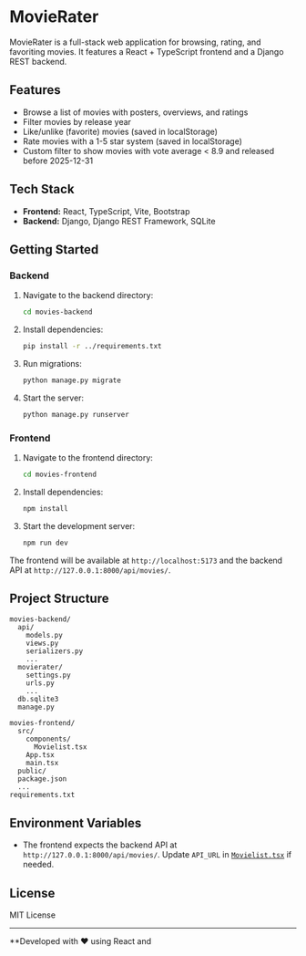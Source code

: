 # MovieRater

MovieRater is a full-stack web application for browsing, rating, and favoriting movies. It features a React + TypeScript frontend and a Django REST backend.

## Features

- Browse a list of movies with posters, overviews, and ratings
- Filter movies by release year
- Like/unlike (favorite) movies (saved in localStorage)
- Rate movies with a 1-5 star system (saved in localStorage)
- Custom filter to show movies with vote average < 8.9 and released before 2025-12-31

## Tech Stack

- **Frontend:** React, TypeScript, Vite, Bootstrap
- **Backend:** Django, Django REST Framework, SQLite

## Getting Started

### Backend

1. Navigate to the backend directory:
   ```sh
   cd movies-backend
   ```
2. Install dependencies:
   ```sh
   pip install -r ../requirements.txt
   ```
3. Run migrations:
   ```sh
   python manage.py migrate
   ```
4. Start the server:
   ```sh
   python manage.py runserver
   ```

### Frontend

1. Navigate to the frontend directory:
   ```sh
   cd movies-frontend
   ```
2. Install dependencies:
   ```sh
   npm install
   ```
3. Start the development server:
   ```sh
   npm run dev
   ```

The frontend will be available at `http://localhost:5173` and the backend API at `http://127.0.0.1:8000/api/movies/`.

## Project Structure

```
movies-backend/
  api/
    models.py
    views.py
    serializers.py
    ...
  movierater/
    settings.py
    urls.py
    ...
  db.sqlite3
  manage.py

movies-frontend/
  src/
    components/
      Movielist.tsx
    App.tsx
    main.tsx
  public/
  package.json
  ...
requirements.txt
```

## Environment Variables

- The frontend expects the backend API at `http://127.0.0.1:8000/api/movies/`. Update `API_URL` in [`Movielist.tsx`](movies-frontend/src/components/Movielist.tsx) if needed.

## License

MIT License

---

\*\*Developed with ❤️ using React and
